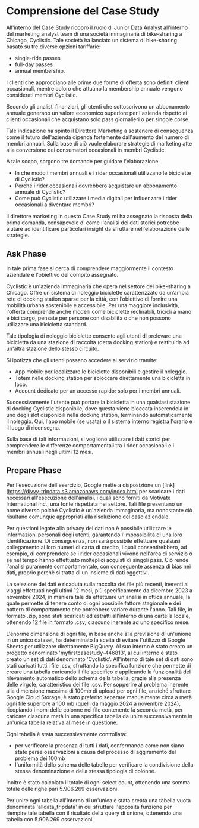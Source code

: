 # Comprensione del Case Study

All'interno del Case Study ricopro il ruolo di Junior Data Analyst all'interno del marketing analyst team di una società immaginaria di bike-sharing a Chicago, Cyclistic. Tale società ha lanciato un sistema di bike-sharing basato su tre diverse opzioni tariffarie:
- single-ride passes
- full-day passes
- annual membership.

I clienti che approcciano alle prime due forme di offerta sono definiti clienti occasionali, mentre coloro che attuano la membership annuale vengono considerati membri Cyclistic.

Secondo gli analisti finanziari, gli utenti che sottoscrivono un abbonamento annuale generano un valore economico superiore per l'azienda rispetto ai clienti occasionali che acquistano solo pass giornalieri o per singole corse. 

Tale indicazione ha spinto il Direttore Marketing a sostenere di conseguenza come il futuro dell'azienda dipenda fortemente dall'aumento del numero di membri annuali. Sulla base di ciò vuole elaborare strategie di marketing atte alla conversione dei consumatori occasionali in membri Cyclistic.

A tale scopo, sorgono tre domande per guidare l'elaborazione:
- In che modo i membri annuali e i rider occasionali utilizzano le biciclette di Cyclistic?
- Perché i rider occasionali dovrebbero acquistare un abbonamento annuale di Cyclistic?
- Come può Cyclistic utilizzare i media digitali per influenzare i rider occasionali a diventare membri?

Il direttore marketing in questo Case Study mi ha assegnato la risposta della prima domanda, consapevole di come l'analisi dei dati storici potrebbe aiutare ad identificare particolari insight da sfruttare nell'elaborazione delle strategie.

## Ask Phase

In tale prima fase si cerca di comprendere maggiormente il contesto aziendale e l'obiettivo del compito assegnato.

Cyclistic è un'azienda immaginaria che opera nel settore del bike-sharing a Chicago. Offre un sistema di noleggio biciclette caratterizzato da un’ampia rete di docking station sparse per la città, con l’obiettivo di fornire una mobilità urbana sostenibile e accessibile. Per una maggiore inclusività, l'offerta comprende anche modelli come biciclette reclinabili, tricicli a mano e bici cargo, pensate per persone con disabilità o che non possono utilizzare una bicicletta standard.

Tale tipologia di noleggio biciclette consente agli utenti di prelevare una bicicletta da una stazione di raccolta (detta docking station) e restituirla ad un'altra stazione dello stesso circuito.

Si ipotizza che gli utenti possano accedere al servizio tramite:
- App mobile per localizzare le biciclette disponibili e gestire il noleggio.
- Totem nelle docking station per sbloccare direttamente una bicicletta in loco.
- Account dedicato per un accesso rapido: solo per i membri annuali.

Successivamente l'utente può portare la bicicletta in una qualsiasi stazione di docking Cyclistic disponibile, dove questa viene bloccata inserendola in uno degli slot disponibili nella docking station, terminando automaticamente il noleggio. Qui, l'app mobile (se usata) o il sistema interno registra l'orario e il luogo di riconsegna.

Sulla base di tali informazioni, si vogliono utilizzare i dati storici per comprendere le differenze comportamentali tra i rider occasionali e i membri annuali negli ultimi 12 mesi.


## Prepare Phase

Per l'esecuzione dell'esercizio, Google mette a disposizione un [link](https://divvy-tripdata.s3.amazonaws.com/index.html per scaricare i dati necessari all'esecuzione dell'analisi, i quali sono forniti da Motivate International Inc., una fonte rispettata nel settore. Tali file presentano un nome diverso poiché Cyclistic è un'azienda immaginaria, ma nonostante ciò risultano comunque appropriati alla risoluzione del caso aziendale.

Per questioni legate alla privacy dei dati non è possibile utilizzare le informazioni personali degli utenti, garantendo l'impossibilità di una loro identificazione. Di conseguenza, non sarà possibile effettuare qualsiasi collegamento ai loro numeri di carta di credito, i quali consentirebbero, ad esempio, di comprendere se i rider occasionali vivono nell'area di servizio o se nel tempo hanno effettuato molteplici acquisti di singoli pass. Ciò rende l'analisi puramente comportamentale, con conseguente assenza di bias nei dati, proprio perchè si tratta di un insieme di dati oggettivi.

La selezione dei dati è ricaduta sulla raccolta dei file più recenti, inerenti ai viaggi effettuati negli ultimi 12 mesi, più specificamente da dicembre 2023 a novembre 2024, in maniera tale da effettuare un'analisi in ottica annuale, la quale permette di tenere conto di ogni possibile fattore stagionale e dei pattern di comportamento che potrebbero variare durante l'anno. Tali file, in formato .zip, sono stati scaricati ed estratti all'interno di una cartella locale, ottenendo 12 file in formato .csv, ciascuno inerente ad uno specifico mese.

L'enorme dimensione di ogni file, in base anche alla previsione di un'unione in un unico dataset, ha determinato la scelta di evitare l'utilizzo di Google Sheets per utilizzare direttamente BigQuery. Al suo interno è stato creato un progetto denominato 'myfirstcasestudy-446813', al cui interno è stato creato un set di dati denominato 'Cyclistic'. All'interno di tale set di dati sono stati caricati tutti i file .csv, sfruttando la specifica funzione che permette di creare una tabella caricando il file specifico e applicando la funzionalità del rilevamento automatico dello schema della tabella, grazie alla presenza delle virgole, caratteristico dei file .csv. Per sopperire al problema inerente alla dimensione massima di 100mb di upload per ogni file, anziché sfruttare Google Cloud Storage, è stato preferito separare manualmente circa a metà ogni file superiore a 100 mb (quelli da maggio 2024 a novembre 2024), ricopiando i nomi delle colonne nel file contenente la seconda metà, per caricare ciascuna metà in una specifica tabella da unire successivamente in un'unica tabella relativa al mese in questione.

Ogni tabella è stata successivamente controllata:
- per verificare la presenza di tutti i dati, confermando come non siano state perse osservazioni a causa del processo di aggiramento del problema dei 100mb
- l'uniformità dello schema delle tabelle per verificare la condivisione della stessa denominazione e della stessa tipologia di colonne.

Inoltre è stato calcolato il totale di ogni select count, ottenendo una somma totale delle righe pari 5.906.269 osservazioni.

Per unire ogni tabella all'interno di un'unica è stata creata una tabella vuota denominata 'alldata_tripdata' in cui sfruttare l'apposita funzione per riempire tale tabella con il risultato della query di unione, ottenendo una tabella con 5.906.269 osservazioni.

